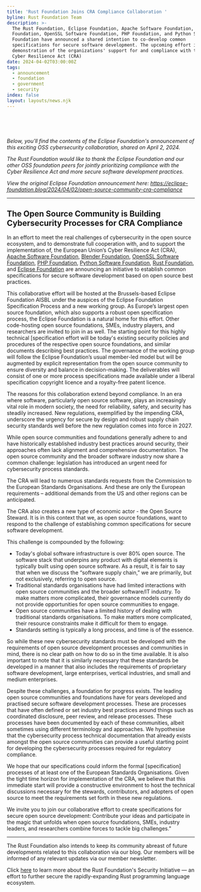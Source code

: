 ```yaml
---
title: 'Rust Foundation Joins CRA Compliance Collaboration '
byline: Rust Foundation Team
description: >-
  The Rust Foundation, Eclipse Foundation, Apache Software Foundation, Blender
  Foundation, OpenSSL Software Foundation, PHP Foundation, and Python Software
  Foundation have announced a shared intention to co-develop common
  specifications for secure software development. The upcoming effort is a
  demonstration of the organizations' support for and compliance with the EU's
  Cyber Resilience Act (CRA)
date: 2024-04-02T03:00:00Z
tags:
  - announcement
  - foundation
  - government
  - security
index: false
layout: layouts/news.njk
---
```

&nbsp;

&nbsp;

*Below, you'll find the contents of the Eclipse Foundation's announcement of this exciting OSS cybersecurity collaboration, shared on April 2, 2024.*

*The Rust Foundation would like to thank the Eclipse Foundation and our other OSS foundation peers for jointly prioritizing compliance with the Cyber Resilience Act and more secure software development practices.*

*View the original Eclipse Foundation announcement here:* <a href="https://eclipse-foundation.blog/2024/04/02/open-source-community-cra-compliance/" target="_blank" rel="noreferrer noopener"><em>https://eclipse-foundation.blog/2024/04/02/open-source-community-cra-compliance</em></a>

---

## **The Open Source Community is Building Cybersecurity Processes for CRA Compliance**

In an effort to meet the real challenges of cybersecurity in the open source ecosystem, and to demonstrate full cooperation with, and to support the implementation of, the European Union’s Cyber Resilience Act (CRA), <a href="https://www.apache.org/" target="_blank" rel="noreferrer noopener">Apache Software Foundation</a>, <a href="https://www.blender.org/about/foundation/" target="_blank" rel="noreferrer noopener">Blender Foundation</a>, <a href="https://www.openssl.org/" target="_blank" rel="noreferrer noopener">OpenSSL Software Foundation</a>, <a href="https://thephp.foundation/" target="_blank" rel="noreferrer noopener">PHP Foundation</a>, <a href="https://www.python.org/psf-landing/" target="_blank" rel="noreferrer noopener">Python Software Foundation</a>, <a href="https://foundation.rust-lang.org/" target="_blank" rel="noreferrer noopener">Rust Foundation</a>, and <a href="https://www.eclipse.org/" target="_blank" rel="noreferrer noopener">Eclipse Foundation</a> are announcing an initiative to establish common specifications for secure software development based on open source best practices.

This collaborative effort will be hosted at the Brussels-based Eclipse Foundation AISBL under the auspices of the Eclipse Foundation Specification Process and a new working group. As Europe’s largest open source foundation, which also supports a robust open specification process, the Eclipse Foundation is a natural home for this effort. Other code-hosting open source foundations, SMEs, industry players, and researchers are invited to join in as well. The starting point for this highly technical \[specification effort will be today's existing security policies and procedures of the respective open source foundations, and similar documents describing best practices. The governance of the working group will follow the Eclipse Foundation’s usual member-led model but will be augmented by explicit representation from the open source community to ensure diversity and balance in decision-making. The deliverables will consist of one or more process specifications made available under a liberal specification copyright licence and a royalty-free patent licence.

The reasons for this collaboration extend beyond compliance. In an era where software, particularly open source software, plays an increasingly vital role in modern society, the need for reliability, safety, and security has steadily increased. New regulations, exemplified by the impending CRA, underscore the urgency for secure by design and robust supply chain security standards well before the new regulation comes into force in 2027.

While open source communities and foundations generally adhere to and have historically established industry best practices around security, their approaches often lack alignment and comprehensive documentation. The open source community and the broader software industry now share a common challenge: legislation has introduced an urgent need for cybersecurity process standards.

The CRA will lead to numerous standards requests from the Commission to the European Standards Organisations. And these are only the European requirements – additional demands from the US and other regions can be anticipated.

The CRA also creates a new type of economic actor - the Open Source Steward. It is in this context that we, as open source foundations, want to respond to the challenge of establishing common specifications for secure software development.

This challenge is compounded by the following:

* Today's global software infrastructure is over 80% open source. The software stack that underpins any product with digital elements is typically built using open source software. As a result, it is fair to say that when we discuss the “software supply chain,” we are primarily, but not exclusively, referring to open source.
* Traditional standards organisations have had limited interactions with open source communities and the broader software/IT industry. To make matters more complicated, their governance models currently do not provide opportunities for open source communities to engage.
* Open source communities have a limited history of dealing with traditional standards organisations. To make matters more complicated, their resource constraints make it difficult for them to engage.
* Standards setting is typically a long process, and time is of the essence.

So while these new cybersecurity standards must be developed with the requirements of open source development processes and communities in mind, there is no clear path on how to do so in the time available. It is also important to note that it is similarly necessary that these standards be developed in a manner that also includes the requirements of proprietary software development, large enterprises, vertical industries, and small and medium enterprises.

Despite these challenges, a foundation for progress exists. The leading open source communities and foundations have for years developed and practised secure software development processes. These are processes that have often defined or set industry best practices around things such as coordinated disclosure, peer review, and release processes. These processes have been documented by each of these communities, albeit sometimes using different terminology and approaches. We hypothesise that the cybersecurity process technical documentation that already exists amongst the open source communities can provide a useful starting point for developing the cybersecurity processes required for regulatory compliance.

We hope that our specifications could inform the formal \[specification\] processes of at least one of the European Standards Organisations. Given the tight time horizon for implementation of the CRA, we believe that this immediate start will provide a constructive environment to host the technical discussions necessary for the stewards, contributors, and adopters of open source to meet the requirements set forth in these new regulations.

We invite you to join our collaborative effort to create specifications for secure open source development: Contribute your ideas and participate in the magic that unfolds when open source foundations, SMEs, industry leaders, and researchers combine forces to tackle big challenges."

---

The Rust Foundation also intends to keep its community abreast of future developments related to this collaboration via our blog. Our members will be informed of any relevant updates via our member newsletter.

Click <a href="https://foundation.rust-lang.org/news/second-security-initiative-report-details-rust-security-advancements/" target="_blank" rel="noopener">here</a> to learn more about the Rust Foundation's Security Initiative — an effort to further secure the rapidly-expanding Rust programming language ecosystem.